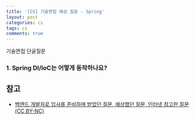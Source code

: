 ```yaml
---
title: '[CS] 기술면접 예상 질문 - Spring'
layout: post
categories: cs
tags: cs
comments: true
---
```


기술면접 단골질문

### 1. Spring DI/IoC는 어떻게 동작하나요?


## 참고
- [백엔드 개발자로 입사를 준비하며 받았던 질문, 예상했던 질문, 인터넷 참고한 질문(CC BY-NC)](https://github.dev/ksundong/backend-interview-question)